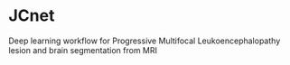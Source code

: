 # JCnet
Deep learning workflow for Progressive Multifocal Leukoencephalopathy lesion and brain segmentation from MRI
